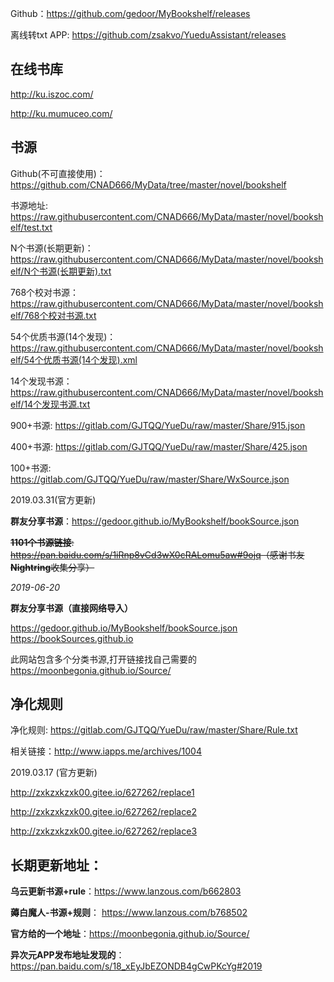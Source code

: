 Github：<https://github.com/gedoor/MyBookshelf/releases>

离线转txt APP: <https://github.com/zsakvo/YueduAssistant/releases>

## 在线书库

http://ku.iszoc.com/

http://ku.mumuceo.com/


## 书源

Github(不可直接使用)：<https://github.com/CNAD666/MyData/tree/master/novel/bookshelf>

书源地址: <https://raw.githubusercontent.com/CNAD666/MyData/master/novel/bookshelf/test.txt>

N个书源(长期更新)：<https://raw.githubusercontent.com/CNAD666/MyData/master/novel/bookshelf/N个书源(长期更新).txt>

768个校对书源：<https://raw.githubusercontent.com/CNAD666/MyData/master/novel/bookshelf/768个校对书源.txt>

54个优质书源(14个发现)：<https://raw.githubusercontent.com/CNAD666/MyData/master/novel/bookshelf/54个优质书源(14个发现).xml>

14个发现书源：<https://raw.githubusercontent.com/CNAD666/MyData/master/novel/bookshelf/14个发现书源.txt>

900+书源: <https://gitlab.com/GJTQQ/YueDu/raw/master/Share/915.json>

400+书源: <https://gitlab.com/GJTQQ/YueDu/raw/master/Share/425.json>

100+书源: <https://gitlab.com/GJTQQ/YueDu/raw/master/Share/WxSource.json>



2019.03.31(官方更新)

**群友分享书源**：<https://gedoor.github.io/MyBookshelf/bookSource.json>

~~**1101个书源链接**: <https://pan.baidu.com/s/1iRnp8vCd3wX0cRALomu5aw#9ojq>（感谢书友**Nightring**收集分享）~~



 *2019-06-20*

**群友分享书源（直接网络导入）**

https://gedoor.github.io/MyBookshelf/bookSource.json
https://bookSources.github.io

此网站包含多个分类书源,打开链接找自己需要的
https://moonbegonia.github.io/Source/




## 净化规则

净化规则: <https://gitlab.com/GJTQQ/YueDu/raw/master/Share/Rule.txt>

相关链接：<http://www.iapps.me/archives/1004>

2019.03.17 (官方更新)

<http://zxkzxkzxk00.gitee.io/627262/replace1>

<http://zxkzxkzxk00.gitee.io/627262/replace2>

<http://zxkzxkzxk00.gitee.io/627262/replace3>

## 长期更新地址：

**乌云更新书源+rule**：<https://www.lanzous.com/b662803>

**薅白魔人-书源+规则**： https://www.lanzous.com/b768502

**官方给的一个地址**：https://moonbegonia.github.io/Source/

**异次元APP发布地址发现的**：https://pan.baidu.com/s/18_xEyJbEZONDB4gCwPKcYg#2019

